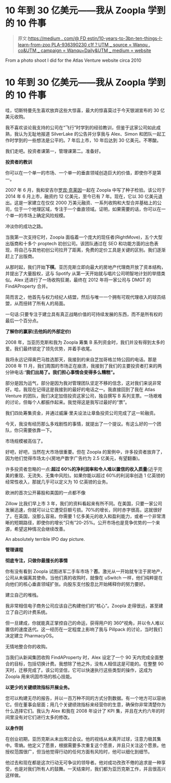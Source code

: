 # 10 年到 30 亿美元——我从 Zoopla 学到的 10 件事

> 原文:[https://medium . com/@ FD estin/10-years-to-3bn-ten-things-I-learn-from-zoo PLA-936390230 c1f？UTM _ source = Wanqu . co&UTM _ campaign = Wanqu+Daily&UTM _ medium = website](https://medium.com/@fdestin/10-years-to-3bn-ten-things-i-learned-from-zoopla-936390230c1f?utm_source=wanqu.co&utm_campaign=Wanqu+Daily&utm_medium=website)



From a photo shoot I did for the Atlas Venture website circa 2010



# 10 年到 30 亿美元——我从 Zoopla 学到的 10 件事

哇，切斯特曼先生喜欢放弃这些大惊喜，最大的惊喜莫过于今天银湖宣布的 30 亿美元收购。

我不喜欢谈论我支持的公司在“飞行”时学到的经验教训，但鉴于这家公司如此成熟，我认为无耻地报道 SilverLake 的公告并分享我与 Alex、Simon 和团队一起工作时学到的一些想法是公平的。7 年后上市，10 年后达到 30 亿美元。不寒酸。

我们走吧。投资者课第一，管理课第二。准备好。

**投资者的教训**

你可以在一个单一的市场、一个单一的垂直领域创造巨大的价值，即使你不是第一。

2007 年 6 月，我和安吉尔[罗宾·克莱因](https://medium.com/u/fc52fc005a7d?source=post_page-----936390230c1f--------------------------------)一起在 Zoopla 中写了种子检验。该公司于 2014 年 6 月上市，融资约 12 亿美元，至今已有 7 年。现在，它以 30 亿美元退出。这是一家建立在仅仅 2000 万美元融资、一系列收购和大型合并基础上的公司，位于一个地理区域，专注于一个垂直领域。证明，如果需要的话，你可以在一个单一的市场上确定风险规模。

冲淡你的成功之路。

当我第一次支持它时，Zoopla 面临着一个庞大的现任者(RightMove)，五个大型出版商和十多个 proptech 初创公司。该团队通过在 SEO 和功能方面的出色表现，将自己与其他初创公司拉开了距离，免费的定价工具是关键的区别。我们逐渐赶上了出版商。

从那时起，我们开始**下棋**。亚历克斯立即向最大的房地产代理商开放了资本结构，并提出了大量股权，这与 Spotify 从第一天开始就与唱片公司明智地计划的举措类似。Alex 还进行了一场收购狂潮，最终在 2012 年将一家公司与 DMGT 的 FindAProperty 合并。

简而言之，他首先与权力经纪人结盟，然后与唯一一个拥有可观代理收入的球员结盟，从而扭转了所有人的局面。

一句话:只要专注于建立具有真正战略价值的可持续发展的东西，而不是所有权的最后一个百分点。

**了解你的赢家(去他妈的外部定价)**

2008 年，当亚历克斯和我为 Zoopla 筹集 B 系列资金时，我们并没有得到太多的爱。我们最终锁定了领先优势，并着手收尾。

我将永远记得奥巴马胜选那天，我接到的来自芝加哥格兰特公园的电话。那是 2008 年 11 月，我们周围的市场正在崩溃，我接到了我们的主要投资者打来的两分钟电话:**‘我们出局了。我们担心事情会变得多么糟糕”。**

部分是因为运气，部分是因为我对管理团队坚定不移的信念，这对我们来说非常好。哈，我现在记得这是我接到的最好的电话之一。我直接回到了我在 Atlas Venture 的团队，我们决定加倍投资这家公司，独自撰写 B 系列支票。一场艰难的讨论，但每个人都振作起来。我觉得这是我写过最好的“票”。

我们四处筹集资金，并通过威廉·里夫设法让章鱼投资公司完成了这一轮融资。

今天，我没有经历那么多戏剧性的事情，就提出了一个提议。有这么好的一个团队，你只需要依靠一下。

市场规模被高估了。

好吧，好吧，当然在大市场很重要。但在 Zoopla 的案例中，许多投资者放弃了，因为他们觉得市场太小(房地产数字广告约为 2.5 亿美元，有望翻番)。

许多投资者忽略的一点:**超过 60%的净利润率和令人难以置信的收入质量**(近乎完美的重现、无流失、无集中风险)。如果你能以超过 60%的利润率创造 1 亿英镑的经常性收入，那就几乎可以定义为 10 亿英镑的业务。

欧洲的首次公开募股和美国的一点都不像

Zillow 比我们早上市 3 年，我们的资料看起来有所不同。在美国，只要一家公司发展迅速，你就可以让它遭受巨额亏损。70%的增长，同时赤字很高，这就很好了。在英国，没那么容易。你需要 1 亿多美元的收入和盈利能力，或者一个非常清晰的短期路径，即使你的增长“只有”20-25%。公开市场也是竞争优势的一个来源，希望这种情况会继续改善。



An absolutely terrible IPO day picture.



**管理课程**

**彻底专注，只做你最擅长的事情**

你有没有看到 Zoopla 试图进军二手车市场？**否**。激光从一开始就专注于房地产，公司从未偏离其使命。当他们真的收购时，就像在 uSwitch 一样，他们纯粹是在向他们的核心垂直领域扩张。向股东支付股息比开始稀释你的努力要好。

建立自己的堆栈。

我非常相信电子商务公司应该自己构建他们的“核心”。Zoopla 走得很远，甚至建立了自己的计费系统。

但一旦建成，你就能真正掌控自己的命运，获得用户的 360°视角，并以令人难以置信的速度迭代。这一经历在一定程度上影响了我与 Pillpack 的讨论，当时我们决定建立 PharmacyOS。

无情地整合你的收购。

当我们从新闻集团收购 FindAProperty 时，Alex 设定了一个 90 天内完成全面整合的目标，包括切换计费。我想除了他之外，没有人相信这是可能的。在整整 90 天时，迁移完成了。该公司坚信，它可以快速执行这些类型的操作，这成为 Zoopla 用来巩固市场的核心技能。

**以更少的关键绩效指标开展业务。**

您可以构建无尽的报告，并以一百万种不同的方式分割数据。有一个地方可以容纳它。但在董事会层面；用几个关键绩效指标来经营你的生意，确保你非常清楚你为什么选择它们。我认为 Alex 和我在 2008 年设计了 KPI 集，并且在大约六年的时间里没有对它们进行太多的修改。

**以身作则**

在创业初期，亚历克斯从未出席过会议。他的视线从未离开过球，注意力极其集中。零熵。他定义了愿景，根据需要多次重复这个愿景，并且只关注这个愿景。他授权范围很广，但当他觉得行动的任何方面有风险时，他可以细化到细节。

他过去和现在都是这次行动无可争议的领导者。他对成功孜孜不倦的追求是一种享受，也是对我们所有人的鼓舞。一天结束时，我们都为亚历克斯工作，并且很高兴这样做。